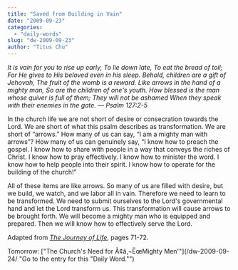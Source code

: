 ```yaml
---
title: "Saved from Building in Vain"
date: "2009-09-23"
categories: 
  - "daily-words"
slug: "dw-2009-09-23"
author: "Titus Chu"
---
```


_It is vain for you to rise up early, To lie down late, To eat the bread of toil; For He gives to His beloved even in his sleep. Behold, children are a gift of Jehovah, The fruit of the womb is a reward. Like arrows in the hand of a mighty man, So are the children of one's youth. How blessed is the man whose quiver is full of them; They will not be ashamed When they speak with their enemies in the gate. — Psalm 127:2-5_

In the church life we are not short of desire or consecration towards the Lord. We are short of what this psalm describes as transformation. We are short of “arrows.” How many of us can say, “I am a mighty man with arrows”? How many of us can genuinely say, “I know how to preach the gospel. I know how to share with people in a way that conveys the riches of Christ. I know how to pray effectively. I know how to minister the word. I know how to help people into their spirit. I know how to operate for the building of the church!”

All of these items are like arrows. So many of us are filled with desire, but we build, we watch, and we labor all in vain. Therefore we need to learn to be transformed. We need to submit ourselves to the Lord's governmental hand and let the Lord transform us. This transformation will cause arrows to be brought forth. We will become a mighty man who is equipped and prepared. Then we will know how to effectively serve the Lord.

Adapted from [_The Journey of Life_](/book-journey-of-life/ "Go to the entry for this book."), pages 71-72.

Tomorrow: ["The Church's Need for Ã¢â‚¬ËœMighty Men'"](/dw-2009-09-24/ "Go to the entry for this "Daily Word."")
